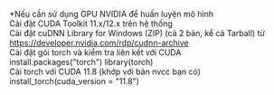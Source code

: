 *Nếu cần sử dụng GPU NVIDIA để huấn luyện mô hình  
Cài đặt CUDA Toolkit 11.x/12.x trên hệ thống  
Cài đặt cuDNN Library for Windows (ZIP) (cả 2 bản, kể cả Tarball) từ [https://developer.nvidia.com/rdp/cudnn-archive ](https://developer.nvidia.com/cudnn)   
Cài đặt gói torch và kiểm tra liên kết với CUDA  
install.packages("torch") 
library(torch)  
Cài torch với CUDA 11.8 (khớp với bản nvcc bạn có)  
install_torch(cuda_version = "11.8")
